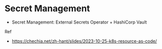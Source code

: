 # Secret Management

* Secret Management: External Secrets Operator + HashiCorp Vault

Ref

* <https://chechia.net/zh-hant/slides/2023-10-25-k8s-resource-as-code/>
